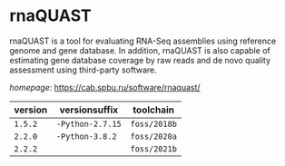 # rnaQUAST

rnaQUAST is a tool for evaluating RNA-Seq assemblies using reference genome and gene database. In addition, rnaQUAST is also capable of estimating gene database coverage by raw reads and de novo quality assessment using third-party software.

*homepage*: <https://cab.spbu.ru/software/rnaquast/>

version | versionsuffix | toolchain
--------|---------------|----------
``1.5.2`` | ``-Python-2.7.15`` | ``foss/2018b``
``2.2.0`` | ``-Python-3.8.2`` | ``foss/2020a``
``2.2.2`` |  | ``foss/2021b``

